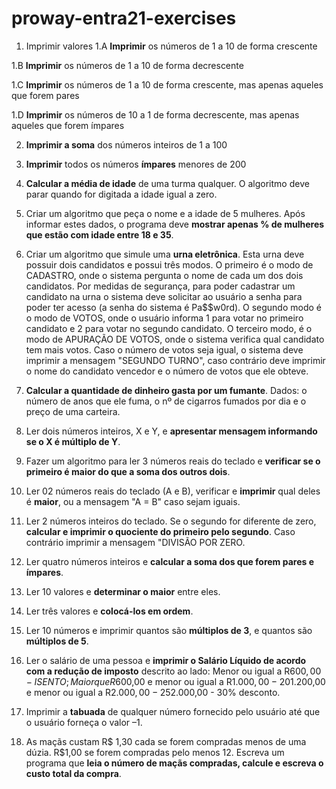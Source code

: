 # proway-entra21-exercises

1. Imprimir valores
1.A **Imprimir** os números de 1 a 10 de forma crescente

1.B **Imprimir** os números de 1 a 10 de forma decrescente

1.C **Imprimir** os números de 1 a 10 de forma crescente, mas apenas aqueles que forem pares

1.D **Imprimir** os números de 10 a 1 de forma decrescente, mas apenas aqueles que forem ímpares

2. **Imprimir a soma** dos números inteiros de 1 a 100

3. **Imprimir** todos os números **ímpares** menores de 200

4. **Calcular a média de idade** de uma turma qualquer. O algoritmo deve parar  quando for digitada a idade igual a zero.

5. Criar um algoritmo que peça o nome e a idade de 5 mulheres. Após informar estes dados, o programa deve **mostrar apenas % de mulheres que estão com idade entre 18 e 35**.

6. Criar um algoritmo que simule uma **urna eletrônica**. Esta urna deve possuir dois candidatos e possui três modos. O primeiro é o modo de CADASTRO, onde o sistema pergunta o nome de cada um dos dois candidatos. Por medidas de segurança, para poder cadastrar um candidato na urna o sistema deve solicitar ao usuário a senha para poder ter acesso (a senha do sistema é Pa$$w0rd). O segundo modo é o modo de VOTOS, onde o usuário informa 1 para votar no primeiro candidato e 2 para votar no segundo candidato. O terceiro modo, é o modo de APURAÇÃO DE VOTOS, onde o sistema verifica qual candidato tem mais votos. Caso o número de votos seja igual, o sistema deve imprimir a mensagem "SEGUNDO TURNO", caso contrário deve imprimir o nome do candidato vencedor e o número de votos que ele obteve.

7. **Calcular a quantidade de dinheiro gasta por um fumante**. Dados: o número de anos que ele fuma, o nº de cigarros fumados por dia e o preço de uma carteira.

8. Ler dois números inteiros, X e Y, e **apresentar mensagem informando se o X é múltiplo de Y**. 

9. Fazer um algoritmo para ler 3 números reais do teclado e **verificar se o primeiro é maior do que a soma dos outros dois**.

10. Ler 02 números reais do teclado (A e B), verificar e **imprimir** qual deles é **maior**, ou a mensagem "A = B" caso sejam iguais.

11. Ler 2 números inteiros do teclado. Se o segundo for diferente de zero, **calcular e imprimir o quociente do primeiro pelo segundo**. Caso contrário imprimir a mensagem "DIVISÃO POR ZERO.

12. Ler quatro números inteiros e **calcular a soma dos que forem pares e ímpares**.

13. Ler 10 valores e **determinar o maior** entre eles.

14. Ler três valores e **colocá-los em ordem**.

15. Ler 10 números e imprimir quantos são **múltiplos de 3**, e quantos são **múltiplos de 5**.

16. Ler o salário de uma pessoa e **imprimir o Salário Líquido de acordo com a redução de imposto** descrito ao lado: Menor ou igual a R$600,00 - ISENTO; Maior que R$600,00 e menor ou igual a R$1.000,00 - 20% desconto; Maior que R$1.200,00 e menor ou igual a R$2.000,00 - 25% desconto; Maior que R$2.000,00 - 30% desconto.

17. Imprimir a **tabuada** de qualquer número fornecido pelo usuário até que o usuário forneça o valor –1.

18. As maçãs custam R$ 1,30 cada se forem compradas menos de uma dúzia. R$1,00 se forem compradas pelo menos 12. Escreva um programa que **leia o número de maçãs compradas, calcule e escreva o custo total da compra**.
